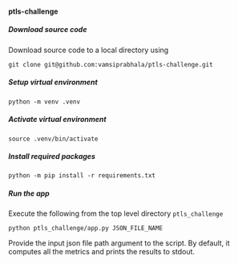 #### ptls-challenge

##### Download source code
Download source code to a local directory using 

`git clone git@github.com:vamsiprabhala/ptls-challenge.git` 

##### Setup virtual environment
    python -m venv .venv 

##### Activate virtual environment
    source .venv/bin/activate

##### Install required packages
    python -m pip install -r requirements.txt

##### Run the app
Execute the following from the top level directory `ptls_challenge`

    python ptls_challenge/app.py JSON_FILE_NAME

Provide the input json file path argument to the script. By default, it computes all the metrics 
and prints the results to stdout.